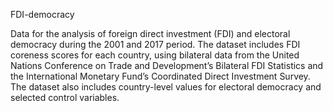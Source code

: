 FDI-democracy

Data for the analysis of foreign direct investment (FDI) and electoral democracy during the 2001 and 2017 period. The dataset includes FDI coreness scores for each country, using bilateral data from the United Nations Conference on Trade and Development’s Bilateral FDI Statistics and the International Monetary Fund’s Coordinated Direct Investment Survey. The dataset also includes country-level values for electoral democracy and selected control variables.
